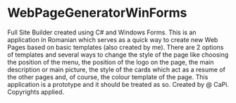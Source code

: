 # WebPageGeneratorWinForms
Full Site Builder created using C# and Windows Forms.
This is an application in Romanian which serves as a quick way to create new Web Pages based on basic templates (also created by me).
There are 2 options of templates and several ways to change the style of the page like choosing the position of the menu, the position of the logo on the page, the 
main description or main picture, the style of the cards which act as a resume of the other pages and, of course, the colour template of the page.
This application is a prototype and it should be treated as so.
Created by @ CaPi.
Copyrights applied.
  
